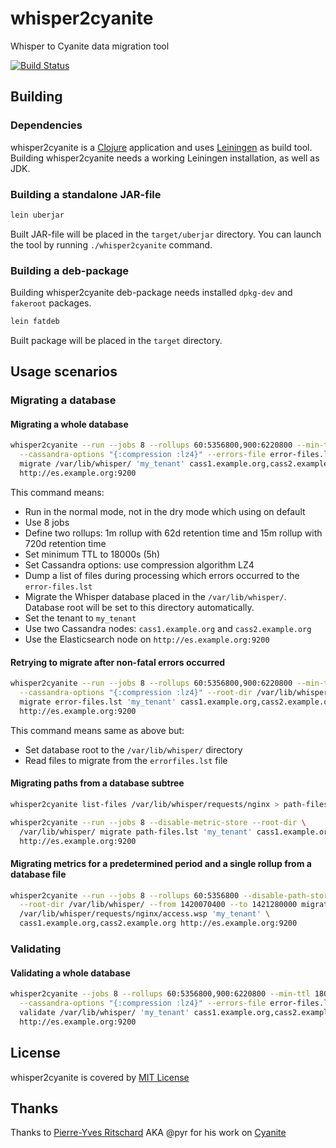 # whisper2cyanite
Whisper to Cyanite data migration tool

[![Build Status](https://travis-ci.org/cybem/whisper2cyanite.svg?branch=master)](https://travis-ci.org/cybem/whisper2cyanite)

## Building

### Dependencies

whisper2cyanite is a [Clojure](http://clojure.org/) application and uses
[Leiningen](http://leiningen.org/) as build tool. Building whisper2cyanite
needs a working Leiningen installation, as well as JDK.

### Building a standalone JAR-file

```bash
lein uberjar
```

Built JAR-file will be placed in the `target/uberjar` directory. You can launch
the tool by running `./whisper2cyanite` command.

### Building a deb-package

Building whisper2cyanite deb-package needs installed `dpkg-dev` and `fakeroot`
packages.

```bash
lein fatdeb
```

Built package will be placed in the `target` directory.

## Usage scenarios

### Migrating a database

#### Migrating a whole database

```bash
whisper2cyanite --run --jobs 8 --rollups 60:5356800,900:6220800 --min-ttl 18000 \
  --cassandra-options "{:compression :lz4}" --errors-file error-files.lst \
  migrate /var/lib/whisper/ 'my_tenant' cass1.example.org,cass2.example.org \
  http://es.example.org:9200
```

This command means:
* Run in the normal mode, not in the dry mode which using on default
* Use 8 jobs
* Define two rollups: 1m rollup with 62d retention time and 15m rollup with
  720d retention time
* Set minimum TTL to 18000s (5h)
* Set Cassandra options: use compression algorithm LZ4
* Dump a list of files during processing which errors occurred to the
  `error-files.lst`
* Migrate the Whisper database placed in the `/var/lib/whisper/`. Database root
  will be set to this directory automatically.
* Set the tenant to `my_tenant`
* Use two Cassandra nodes: `cass1.example.org` and `cass2.example.org`
* Use the Elasticsearch node on `http://es.example.org:9200`

#### Retrying to migrate after non-fatal errors occurred

```bash
whisper2cyanite --run --jobs 8 --rollups 60:5356800,900:6220800 --min-ttl 18000 \
  --cassandra-options "{:compression :lz4}" --root-dir /var/lib/whisper/ \
  migrate error-files.lst 'my_tenant' cass1.example.org,cass2.example.org \
  http://es.example.org:9200
```

This command means same as above but:
* Set database root to the `/var/lib/whisper/` directory
* Read files to migrate from the `errorfiles.lst` file

#### Migrating paths from a database subtree

```bash
whisper2cyanite list-files /var/lib/whisper/requests/nginx > path-files.lst
```

```bash
whisper2cyanite --run --jobs 8 --disable-metric-store --root-dir \
  /var/lib/whisper/ migrate path-files.lst 'my_tenant' cass1.example.org \
  http://es.example.org:9200
```

#### Migrating metrics for a predetermined period and a single rollup from a database file

```bash
whisper2cyanite --run --jobs 8 --rollups 60:5356800 --disable-path-store \
  --root-dir /var/lib/whisper/ --from 1420070400 --to 1421280000 migrate \
  /var/lib/whisper/requests/nginx/access.wsp 'my_tenant' \
  cass1.example.org,cass2.example.org http://es.example.org:9200
```

### Validating

#### Validating a whole database

```bash
whisper2cyanite --jobs 8 --rollups 60:5356800,900:6220800 --min-ttl 18000 \
  --cassandra-options "{:compression :lz4}" --errors-file error-files.lst \
  validate /var/lib/whisper/ 'my_tenant' cass1.example.org,cass2.example.org \
  http://es.example.org:9200
```

## License

whisper2cyanite is covered by [MIT License](http://opensource.org/licenses/MIT)

## Thanks

Thanks to [Pierre-Yves Ritschard](https://github.com/pyr) AKA @pyr for his work
on [Cyanite](https://github.com/pyr/cyanite)
